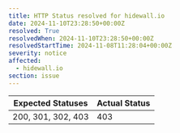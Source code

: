 ```yaml
---
title: HTTP Status resolved for hidewall.io
date: 2024-11-10T23:28:50+00:00Z
resolved: True
resolvedWhen: 2024-11-10T23:28:50+00:00Z
resolvedStartTime: 2024-11-08T11:28:04+00:00Z
severity: notice
affected:
  - hidewall.io
section: issue
---
```


| Expected Statuses | Actual Status  |
|-------------------|----------------|
| 200, 301, 302, 403 | 403 |
